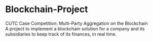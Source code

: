 # Blockchain-Project
CUTC Case Competition: Multi-Party Aggregation on the Blockchain  
A project to implement a blockchain solution for a company and its subsidiaries to keep track of its finances, in real time.
